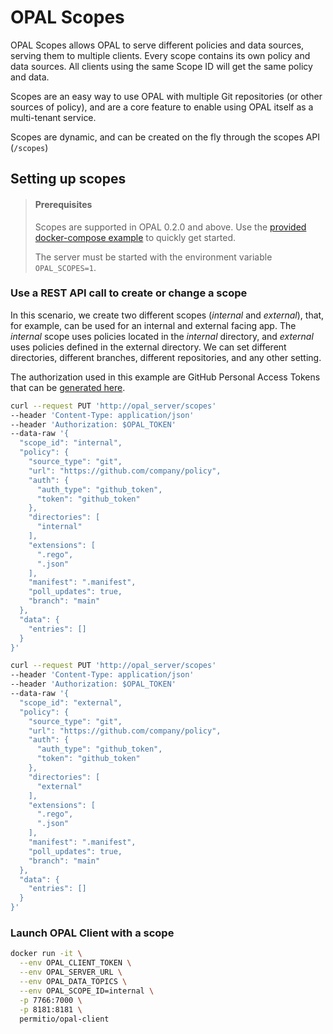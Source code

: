 # OPAL Scopes

OPAL Scopes allows OPAL to serve different policies and data sources,
serving them to multiple clients. Every scope contains its own policy and
data sources. All clients using the same Scope ID will get the same policy
and data.

Scopes are an easy way to use OPAL with multiple Git repositories
(or other sources of policy), and are a core feature to enable using
OPAL itself as a multi-tenant service.

Scopes are dynamic, and can be created on the fly through the scopes
API (`/scopes`)

## Setting up scopes

> #### Prerequisites
>
> Scopes are supported in OPAL 0.2.0 and above. Use the
> [provided docker-compose example](https://github.com/permitio/opal/blob/master/docker/docker-compose-scopes-example.yml)
> to quickly get started.
>
> The server must be started with the environment variable
> `OPAL_SCOPES=1`.

### Use a REST API call to create or change a scope

In this scenario, we create two different scopes (_internal_ and _external_),
that, for example, can be used for an internal and external facing app.
The _internal_ scope uses policies located in the _internal_ directory,
and _external_ uses policies defined in the external directory. We can set
different directories, different branches, different repositories, and any
other setting.

The authorization used in this example are GitHub Personal Access Tokens that
can be [generated here](https://github.com/settings/tokens).

```bash
curl --request PUT 'http://opal_server/scopes'
--header 'Content-Type: application/json'
--header 'Authorization: $OPAL_TOKEN'
--data-raw '{
  "scope_id": "internal",
  "policy": {
    "source_type": "git",
    "url": "https://github.com/company/policy",
    "auth": {
      "auth_type": "github_token",
      "token": "github_token"
    },
    "directories": [
      "internal"
    ],
    "extensions": [
      ".rego",
      ".json"
    ],
    "manifest": ".manifest",
    "poll_updates": true,
    "branch": "main"
  },
  "data": {
    "entries": []
  }
}'
```

```bash
curl --request PUT 'http://opal_server/scopes'
--header 'Content-Type: application/json'
--header 'Authorization: $OPAL_TOKEN'
--data-raw '{
  "scope_id": "external",
  "policy": {
    "source_type": "git",
    "url": "https://github.com/company/policy",
    "auth": {
      "auth_type": "github_token",
      "token": "github_token"
    },
    "directories": [
      "external"
    ],
    "extensions": [
      ".rego",
      ".json"
    ],
    "manifest": ".manifest",
    "poll_updates": true,
    "branch": "main"
  },
  "data": {
    "entries": []
  }
}'
```

### Launch OPAL Client with a scope

```bash
docker run -it \
  --env OPAL_CLIENT_TOKEN \
  --env OPAL_SERVER_URL \
  --env OPAL_DATA_TOPICS \
  --env OPAL_SCOPE_ID=internal \
  -p 7766:7000 \
  -p 8181:8181 \
  permitio/opal-client
```

